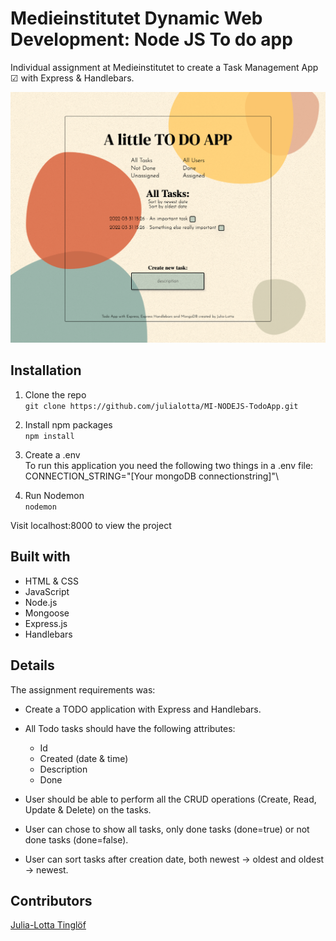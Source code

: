 # Medieinstitutet Dynamic Web Development: Node JS To do app
Individual assignment at Medieinstitutet to create a Task Management App ☑ with Express & Handlebars.

![](./screenshot.png)


## Installation
1. Clone the repo\
`git clone https://github.com/julialotta/MI-NODEJS-TodoApp.git`

2. Install npm packages\
`npm install`

3. Create a .env\
To run this application you need the following two things in a .env file:\
CONNECTION_STRING="[Your mongoDB connectionstring]"\

4. Run Nodemon\
`nodemon`

Visit localhost:8000 to view the project

## Built with
- HTML & CSS
- JavaScript
- Node.js
- Mongoose
- Express.js
- Handlebars

## Details
The assignment requirements was:
- Create a TODO application with Express and Handlebars.
- All Todo tasks should have the following attributes:
  - Id
  - Created (date & time)
  - Description
  - Done
- User should be able to perform all the CRUD operations (Create, Read, Update & Delete) on the tasks.

- User can chose to show all tasks, only done tasks (done=true) or not done tasks (done=false).
- User can sort tasks after creation date, both newest → oldest and oldest → newest.

## Contributors
[Julia-Lotta Tinglöf](https://github.com/julialotta) </br>
